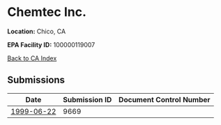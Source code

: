 # Chemtec Inc.

**Location:** Chico, CA

**EPA Facility ID:** 100000119007

[Back to CA Index](../../index.md)

## Submissions

| Date | Submission ID | Document Control Number |
|------|--------------|-------------------------|
| [1999-06-22](submissions/9669.md) | 9669 |  |
